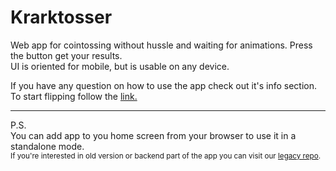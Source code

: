 ﻿# Krarktosser
 <p/>Web app for cointossing without hussle and waiting for animations. Press the button get your results.<br>
 UI is oriented for mobile, but is usable on any device.</p>
 <p>If you have any question on how to use the app check out it's info section.<br>
 To start flipping follow the <a href="">link.</a></p>
 <hr>
 <p>P.S.<br>
 You can add app to you home screen from your browser to use it in a standalone mode.<br>
 <sub>If you're interested in old version or backend part of the app you can visit our <a href="https://github.com/YegorZh/Krarktosser">legacy repo</a>.</sub>
 </p>
 

